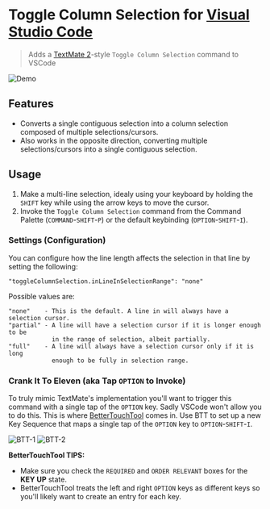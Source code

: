 # Toggle Column Selection for [Visual Studio Code](http://code.visualstudio.com)

> Adds a [TextMate 2](https://macromates.com)-style `Toggle Column Selection` command to VSCode

![Demo](images/demo.gif)

## Features ##

- Converts a single contiguous selection into a column selection composed of multiple selections/cursors.
- Also works in the opposite direction, converting multiple selections/cursors into a single contiguous selection.

## Usage

1. Make a multi-line selection, idealy using your keyboard by holding the `SHIFT` key while using the arrow keys to move the cursor.
2. Invoke the `Toggle Column Selection` command from the Command Palette (`COMMAND`-`SHIFT`-`P`) or the default keybinding (`OPTION`-`SHIFT`-`I`).

### Settings (Configuration)

You can configure how the line length affects the selection in that line by setting the following:

```
"toggleColumnSelection.inLineInSelectionRange": "none"
```

Possible values are:

```
"none"    - This is the default. A line in will always have a selection cursor.
"partial" - A line will have a selection cursor if it is longer enough to be 
            in the range of selection, albeit partially.
"full"    - A line will always have a selection cursor only if it is long
            enough to be fully in selection range.
```

### Crank It To Eleven (aka Tap `OPTION` to Invoke)

To truly mimic TextMate's implementation you'll want to trigger this command with a single tap of the `OPTION` key. Sadly VSCode won't allow you to do this. This is where [BetterTouchTool](https://www.boastr.net) comes in. Use BTT to set up a new Key Sequence that maps a single tap of the `OPTION` key to `OPTION`-`SHIFT`-`I`.

![BTT-1](images/btt-1.png)
![BTT-2](images/btt-2.png)

**BetterTouchTool TIPS:**

- Make sure you check the `REQUIRED` and `ORDER RELEVANT` boxes for the **KEY UP** state.
- BetterTouchTool treats the left and right `OPTION` keys as different keys so you'll likely want to create an entry for each key.
